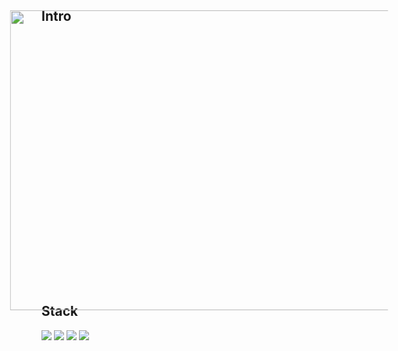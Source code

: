 <h2>Intro</h2>
<img src= https://github.com/user-attachments/assets/bae474e9-c9f8-42dc-88a4-d56c1f8f1c6b width="600px" height="400px" class="zoom">
<style>
  .zoom {
    display: block; /* 이미지가 독립적으로 렌더링 */
    transform: scale(1.2); /* 1.2배 확대 */
    transform-origin: center; /* 확대 중심 설정 */
    transition: transform 0.3s ease; /* 부드럽게 확대/축소 */
  }
</style>
<h2>Stack</h2>
<img src="https://img.shields.io/badge/HTML5-E34F26?style=flat-square&logo=HTML5&logoColor=FFFFFF"/></a>
<img src="https://img.shields.io/badge/CSS3-1572B6?style=flat-square&logo=CSS3&logoColor=FFFFFF"/></a>
<img src="https://img.shields.io/badge/Python-3776AB?style=flat-square&logo=Python&logoColor=FFFFFF"/></a>
<img src="https://img.shields.io/badge/Docker-2496ED?style=flat-square&logo=Docker&logoColor=FFFFFF"/></a>
